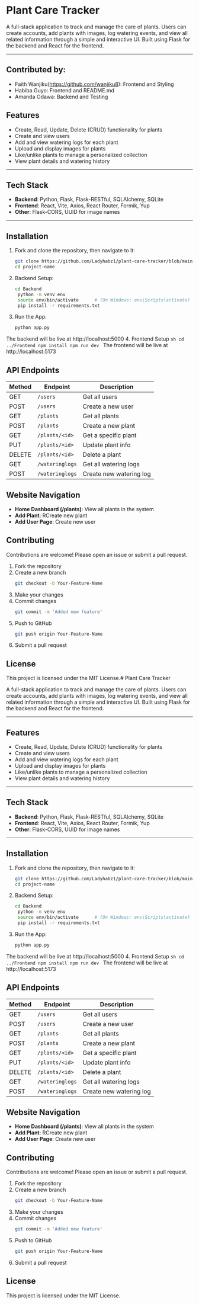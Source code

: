#  Plant Care Tracker

A full-stack application to track and manage the care of plants. Users can create accounts, add plants with images, log watering events, and view all related information through a simple and interactive UI. Built using Flask for the backend and React for the frontend.

---

## Contributed by:
- Faith Wanjiku(https://github.com/wanjiku8): Frontend and Styling 
- Habiba Guyo: Frontend and README.md
- Amanda Odawa: Backend and Testing

##  Features

-  Create, Read, Update, Delete (CRUD) functionality for plants
-  Create and view users
-  Add and view watering logs for each plant
-  Upload and display images for plants
-  Like/unlike plants to manage a personalized collection
-  View plant details and watering history

---

##  Tech Stack

- **Backend**: Python, Flask, Flask-RESTful, SQLAlchemy, SQLite
- **Frontend**: React, Vite, Axios, React Router, Formik, Yup
- **Other**: Flask-CORS, UUID for image names

---

## Installation
1. Fork and clone the repository, then navigate to it:
   ```sh
   git clone https://github.com/Ladyhabz1/plant-care-tracker/blob/main/README.md
   cd project-name
   ```
2. Backend Setup:
   ```sh
   cd Backend
    python -m venv env
    source env/bin/activate      # (On Windows: env\Scripts\activate)
    pip install -r requirements.txt
    ```
3. Run the App:
   ```sh
   python app.py
   ```
The backend will be live at http://localhost:5000
4. Frontend Setup
    ```sh
    cd ../Frontend
    npm install
    npm run dev
    ```
The frontend will be live at http://localhost:5173


## API Endpoints
| Method    | Endpoint                | Description                 |
|-----------|-------------------------|-----------------------------|
| GET       | `/users`                | Get all users               |
| POST      | `/users`                | Create a new user           |  
| GET       | `/plants`               | Get all plants              |
| POST      | `/plants`               | Create a new plant          |
| GET       | `/plants/<id>`          | Get a specific plant        |
| PUT       | `/plants/<id>`          | Update plant info           |
| DELETE    | `/plants/<id>`          | Delete a plant              |
| GET       | `/wateringlogs`         | Get all watering logs       |
| POST      | `/wateringlogs`         | Create new watering log     |

## Website Navigation
- **Home Dashboard (/plants)**: View all plants in the system
- **Add Plant**: RCreate new plant
- **Add User Page**: Create new user

## Contributing
Contributions are welcome! Please open an issue or submit a pull request.
1. Fork the repository
2. Create a new branch 
    ```sh
    git checkout -b Your-Feature-Name
    ```
3. Make your changes
4. Commit changes 
    ```sh
    git commit -m 'Added new feature'
    ```
5. Push to GitHub 
    ```sh
    git push origin Your-Feature-Name
    ```
6. Submit a pull request

## License
This project is licensed under the MIT License.#  Plant Care Tracker

A full-stack application to track and manage the care of plants. Users can create accounts, add plants with images, log watering events, and view all related information through a simple and interactive UI. Built using Flask for the backend and React for the frontend.

---

##  Features

-  Create, Read, Update, Delete (CRUD) functionality for plants
-  Create and view users
-  Add and view watering logs for each plant
-  Upload and display images for plants
-  Like/unlike plants to manage a personalized collection
-  View plant details and watering history

---

##  Tech Stack

- **Backend**: Python, Flask, Flask-RESTful, SQLAlchemy, SQLite
- **Frontend**: React, Vite, Axios, React Router, Formik, Yup
- **Other**: Flask-CORS, UUID for image names

---

## Installation
1. Fork and clone the repository, then navigate to it:
   ```sh
   git clone https://github.com/Ladyhabz1/plant-care-tracker/blob/main/README.md
   cd project-name
   ```
2. Backend Setup:
   ```sh
   cd Backend
    python -m venv env
    source env/bin/activate      # (On Windows: env\Scripts\activate)
    pip install -r requirements.txt
    ```
3. Run the App:
   ```sh
   python app.py
   ```
The backend will be live at http://localhost:5000
4. Frontend Setup
    ```sh
    cd ../Frontend
    npm install
    npm run dev
    ```
The frontend will be live at http://localhost:5173


## API Endpoints
| Method    | Endpoint                | Description                 |
|-----------|-------------------------|-----------------------------|
| GET       | `/users`                | Get all users               |
| POST      | `/users`                | Create a new user           |  
| GET       | `/plants`               | Get all plants              |
| POST      | `/plants`               | Create a new plant          |
| GET       | `/plants/<id>`          | Get a specific plant        |
| PUT       | `/plants/<id>`          | Update plant info           |
| DELETE    | `/plants/<id>`          | Delete a plant              |
| GET       | `/wateringlogs`         | Get all watering logs       |
| POST      | `/wateringlogs`         | Create new watering log     |

## Website Navigation
- **Home Dashboard (/plants)**: View all plants in the system
- **Add Plant**: RCreate new plant
- **Add User Page**: Create new user

## Contributing
Contributions are welcome! Please open an issue or submit a pull request.
1. Fork the repository
2. Create a new branch 
    ```sh
    git checkout -b Your-Feature-Name
    ```
3. Make your changes
4. Commit changes 
    ```sh
    git commit -m 'Added new feature'
    ```
5. Push to GitHub 
    ```sh
    git push origin Your-Feature-Name
    ```
6. Submit a pull request

## License
This project is licensed under the MIT License.